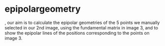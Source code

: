 # epipolargeometry
, our aim is to calculate the epipolar geometries of the 5 points we  manually selected in our 2nd image, using the fundamental matrix in image 3, and to  show the epipolar lines of the positions corresponding to the points on image 3.
